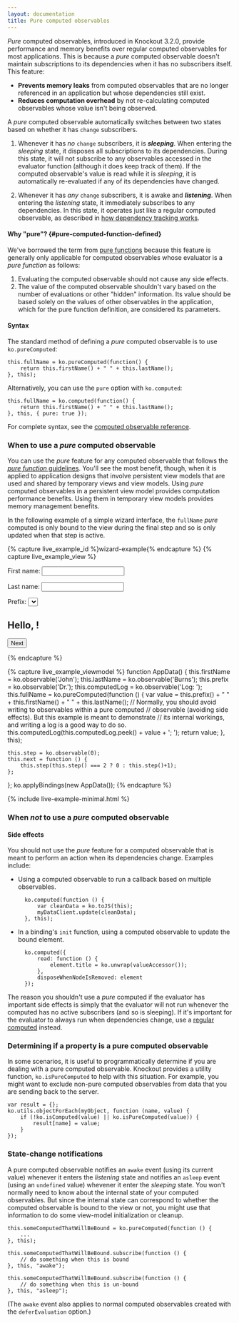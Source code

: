 ```yaml
---
layout: documentation
title: Pure computed observables
---
```


*Pure* computed observables, introduced in Knockout 3.2.0, provide performance and memory benefits over regular computed observables for most applications. This is because a *pure* computed observable doesn't maintain subscriptions to its dependencies when it has no subscribers itself. This feature:

 * **Prevents memory leaks** from computed observables that are no longer referenced in an application but whose dependencies still exist.
 * **Reduces computation overhead** by not re-calculating computed observables whose value isn't being observed.

A *pure* computed observable automatically switches between two states based on whether it has `change` subscribers.

1. Whenever it has *no* `change` subscribers, it is ***sleeping***. When entering the *sleeping* state, it disposes all subscriptions to its dependencies. During this state, it will not subscribe to any observables accessed in the evaluator function (although it does keep track of them). If the computed observable's value is read while it is *sleeping*, it is automatically re-evaluated if any of its dependencies have changed.

2. Whenever it has *any* `change` subscribers, it is awake and ***listening***. When entering the *listening* state, it immediately subscribes to any dependencies. In this state, it operates just like a regular computed observable, as described in [how dependency tracking works](computed-dependency-tracking.md).

#### Why "pure"? {#pure-computed-function-defined}

We've borrowed the term from [pure functions](http://en.wikipedia.org/wiki/Pure_function) because this feature is generally only applicable for computed observables whose evaluator is a *pure function* as follows:

1. Evaluating the computed observable should not cause any side effects.
2. The value of the computed observable shouldn't vary based on the number of evaluations or other "hidden" information. Its value should be based solely on the values of other observables in the application, which for the pure function definition, are considered its parameters.

#### Syntax

The standard method of defining a *pure* computed observable is to use `ko.pureComputed`:

    this.fullName = ko.pureComputed(function() {
        return this.firstName() + " " + this.lastName();
    }, this);
    
Alternatively, you can use the `pure` option with `ko.computed`:

    this.fullName = ko.computed(function() {
        return this.firstName() + " " + this.lastName();
    }, this, { pure: true });
    
For complete syntax, see the [computed observable reference](computed-reference.html).

### When to use a *pure* computed observable

You can use the *pure* feature for any computed observable that follows the [*pure function* guidelines](#pure-computed-function-defined). You'll see the most benefit, though, when it is applied to application designs that involve persistent view models that are used and shared by temporary views and view models. Using *pure* computed observables in a persistent view model provides computation performance benefits. Using them in temporary view models provides memory management benefits.

In the following example of a simple wizard interface, the `fullName` *pure* computed is only bound to the view during the final step and so is only updated when that step is active.

<style>
#wizard-example {
    position: relative;
    height: 6.5em;
}
#wizard-example .log {
    float: right;
    height: 6em;
    background: white;
    border: 1px solid black;
    width: 20em;
    overflow-y: scroll;
}
#wizard-example button {
    position: absolute;
    bottom: 1em;
}
</style>

{% capture live_example_id %}wizard-example{% endcapture %}
{% capture live_example_view %}
<div class="log" data-bind="text: computedLog"></div>
<!--ko if: step() == 0-->
    <p>First name: <input data-bind="textInput: firstName" /></p>
<!--/ko-->
<!--ko if: step() == 1-->
    <p>Last name: <input data-bind="textInput: lastName" /></p>
<!--/ko-->
<!--ko if: step() == 2-->
    <div>Prefix: <select data-bind="value: prefix, options: ['Mr.', 'Ms.','Mrs.','Dr.']"></select></div>
    <h2>Hello, <span data-bind="text: fullName"> </span>!</h2>
<!--/ko-->
<p><button type="button" data-bind="click: next">Next</button></p>
{% endcapture %}

{% capture live_example_viewmodel %}
function AppData() {
    this.firstName = ko.observable('John');
    this.lastName = ko.observable('Burns');
    this.prefix = ko.observable('Dr.');
    this.computedLog = ko.observable('Log: ');
    this.fullName = ko.pureComputed(function () {
        var value = this.prefix() + " " + this.firstName() + " " + this.lastName();
        // Normally, you should avoid writing to observables within a pure computed 
        // observable (avoiding side effects). But this example is meant to demonstrate 
        // its internal workings, and writing a log is a good way to do so.
        this.computedLog(this.computedLog.peek() + value + '; ');
        return value;
    }, this);

    this.step = ko.observable(0);
    this.next = function () {
        this.step(this.step() === 2 ? 0 : this.step()+1);
    };
};
ko.applyBindings(new AppData());
{% endcapture %}

{% include live-example-minimal.html %}

### When *not* to use a *pure* computed observable

#### Side effects

You should not use the *pure* feature for a computed observable that is meant to perform an action when its dependencies change. Examples include:

* Using a computed observable to run a callback based on multiple observables.

        ko.computed(function () {
            var cleanData = ko.toJS(this);
            myDataClient.update(cleanData);
        }, this);
    
* In a binding's `init` function, using a computed observable to update the bound element.

        ko.computed({
            read: function () {
                element.title = ko.unwrap(valueAccessor());
            },
            disposeWhenNodeIsRemoved: element
        });

The reason you shouldn't use a *pure* computed if the evaluator has important side effects is simply that the evaluator will not run whenever the computed has no active subscribers (and so is sleeping). If it's important for the evaluator to always run when dependencies change, use a [regular computed](computedObservables.html) instead.

### Determining if a property is a pure computed observable

In some scenarios, it is useful to programmatically determine if you are dealing with a pure computed observable. Knockout provides a utility function, `ko.isPureComputed` to help with this situation. For example, you might want to exclude non-pure computed observables from data that you are sending back to the server.

    var result = {};
    ko.utils.objectForEach(myObject, function (name, value) {
        if (!ko.isComputed(value) || ko.isPureComputed(value)) {
            result[name] = value;
        }
    });

### State-change notifications

A pure computed observable notifies an `awake` event (using its current value) whenever it enters the *listening* state and notifies an `asleep` event (using an `undefined` value) whevener it enter the *sleeping* state. You won't normally need to know about the internal state of your computed observables. But since the internal state can correspond to whether the computed observable is bound to the view or not, you might use that information to do some view-model initialization or cleanup.

    this.someComputedThatWillBeBound = ko.pureComputed(function () {
        ...
    }, this);

    this.someComputedThatWillBeBound.subscribe(function () {
        // do something when this is bound
    }, this, "awake");

    this.someComputedThatWillBeBound.subscribe(function () {
        // do something when this is un-bound
    }, this, "asleep");

(The `awake` event also applies to normal computed observables created with the `deferEvaluation` option.)
